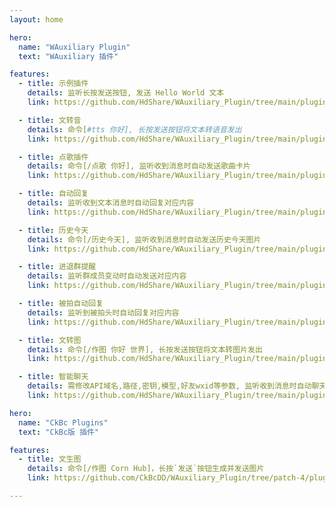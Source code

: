 ```yaml
---
layout: home

hero:
  name: "WAuxiliary Plugin"
  text: "WAuxiliary 插件"

features:
  - title: 示例插件
    details: 监听长按发送按钮, 发送 Hello World 文本
    link: https://github.com/HdShare/WAuxiliary_Plugin/tree/main/plugins/hd/DemoPlugin

  - title: 文转音
    details: 命令[#tts 你好], 长按发送按钮将文本转语音发出
    link: https://github.com/HdShare/WAuxiliary_Plugin/tree/main/plugins/hd/TextToSpeech

  - title: 点歌插件
    details: 命令[/点歌 你好], 监听收到消息时自动发送歌曲卡片
    link: https://github.com/HdShare/WAuxiliary_Plugin/tree/main/plugins/hd/MusicPlugin

  - title: 自动回复
    details: 监听收到文本消息时自动回复对应内容
    link: https://github.com/HdShare/WAuxiliary_Plugin/tree/main/plugins/hd/AutoReply

  - title: 历史今天
    details: 命令[/历史今天], 监听收到消息时自动发送历史今天图片
    link: https://github.com/HdShare/WAuxiliary_Plugin/tree/main/plugins/hd/HistoryToday

  - title: 进退群提醒
    details: 监听群成员变动时自动发送对应内容
    link: https://github.com/HdShare/WAuxiliary_Plugin/tree/main/plugins/hd/JoinAndLeftGroupTips

  - title: 被拍自动回复
    details: 监听到被拍头时自动回复对应内容
    link: https://github.com/HdShare/WAuxiliary_Plugin/tree/main/plugins/hd/PatAutoReply

  - title: 文转图
    details: 命令[/作图 你好 世界], 长按发送按钮将文本转图片发出
    link: https://github.com/HdShare/WAuxiliary_Plugin/tree/main/plugins/hd/TextToImg

  - title: 智能聊天
    details: 需修改API域名,路径,密钥,模型,好友wxid等参数, 监听收到消息时自动聊天
    link: https://github.com/HdShare/WAuxiliary_Plugin/tree/main/plugins/hd/OpenAiChat

hero:
  name: "CkBc Plugins"
  text: "CkBc版 插件"

features:
  - title: 文生图
    details: 命令[/作图 Corn Hub]，长按`发送`按钮生成并发送图片
    link: https://github.com/CkBcDD/WAuxiliary_Plugin/tree/patch-4/plugins/CkBc/TXT-to-IMG

---
```

